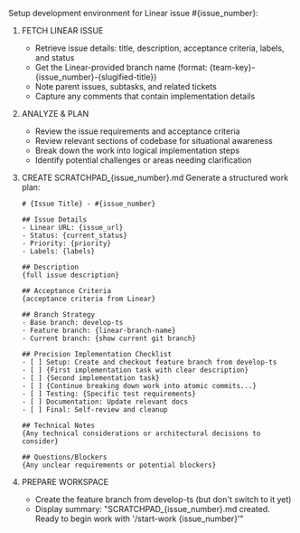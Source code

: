 Setup development environment for Linear issue #{issue_number}:

1. FETCH LINEAR ISSUE
   - Retrieve issue details: title, description, acceptance criteria, labels, and status
   - Get the Linear-provided branch name (format: {team-key}-{issue_number}-{slugified-title})
   - Note parent issues, subtasks, and related tickets
   - Capture any comments that contain implementation details

2. ANALYZE & PLAN
   - Review the issue requirements and acceptance criteria
   - Review relevant sections of codebase for situational awareness
   - Break down the work into logical implementation steps
   - Identify potential challenges or areas needing clarification

3. CREATE SCRATCHPAD_{issue_number}.md
   Generate a structured work plan:
   ```
   # {Issue Title} - #{issue_number}
   
   ## Issue Details
   - Linear URL: {issue_url}
   - Status: {current_status}
   - Priority: {priority}
   - Labels: {labels}
   
   ## Description
   {full issue description}
   
   ## Acceptance Criteria
   {acceptance criteria from Linear}
   
   ## Branch Strategy
   - Base branch: develop-ts
   - Feature branch: {linear-branch-name}
   - Current branch: {show current git branch}
   
   ## Precision Implementation Checklist
   - [ ] Setup: Create and checkout feature branch from develop-ts
   - [ ] {First implementation task with clear description}
   - [ ] {Second implementation task}
   - [ ] {Continue breaking down work into atomic commits...}
   - [ ] Testing: {Specific test requirements}
   - [ ] Documentation: Update relevant docs
   - [ ] Final: Self-review and cleanup
   
   ## Technical Notes
   {Any technical considerations or architectural decisions to consider}
   
   ## Questions/Blockers
   {Any unclear requirements or potential blockers}
   ```

4. PREPARE WORKSPACE
   - Create the feature branch from develop-ts (but don't switch to it yet)
   - Display summary: "SCRATCHPAD_{issue_number}.md created. Ready to begin work with '/start-work {issue_number}'"
